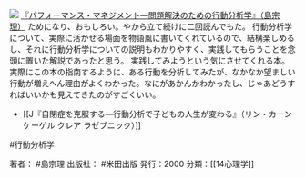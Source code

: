 
[![](https://images-fe.ssl-images-amazon.com/images/I/417AYDFKT3L._SL160_.jpg)](http://www.amazon.co.jp/exec/obidos/ASIN/494655307X/choiyaki81-22/ref=nosim)
[『パフォーマンス・マネジメント—問題解決のための行動分析学』（島宗 理）](http://www.amazon.co.jp/exec/obidos/ASIN/494655307X/choiyaki81-22/ref=nosim)
ためになり、おもしろい。やから立て続けに二回読んでもた。
行動分析学について、実際に活かせる場面を物語風に書いてくれているので、結構楽しめるし、それに行動分析学についての説明もわかりやすく、実践してもらうことを念頭に置いた解説であったと思う。
実践してみようという気にさせてくれる本。
実際にこの本の指南するように、ある行動を分析してみたが、なかなか望ましい行動が増えへん理由がよくわかった。なにがあかんかわかったし、じゃあどうすればいいかも見えてきたのがすごくいい。

- [[J『自閉症を克服する―行動分析で子どもの人生が変わる』（リン・カーン ケーゲル クレア ラゼブニック）]]

#行動分析学 

著者： #島宗理 
出版社： #米田出版
発行：2000
分類：[[14心理学]]